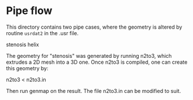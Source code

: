 # Pipe flow

This directory contains two pipe cases, where the geometry 
is altered by routine `usrdat2` in the .usr file.

stenosis
helix

The geometry for "stenosis" was generated by running n2to3, 
which extrudes a 2D mesh into a 3D one.  Once n2to3 is compiled,
one can create this geometry by:

n2to3 < n2to3.in

Then run genmap on the result.  The file n2to3.in can be
modified to suit.

